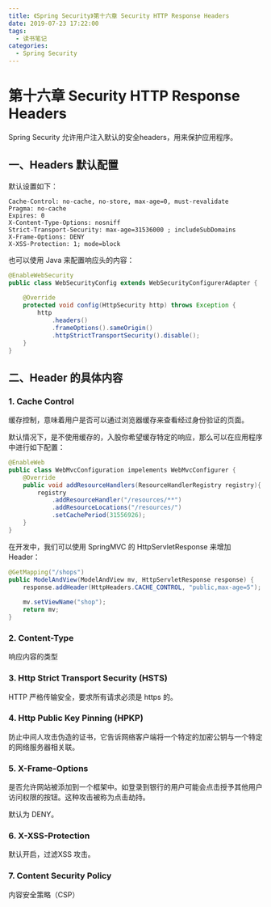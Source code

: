 ```yaml
---
title: 《Spring Security》第十六章 Security HTTP Response Headers
date: 2019-07-23 17:22:00
tags: 
  - 读书笔记
categories:
  - Spring Security
---
```


# 第十六章 Security HTTP Response Headers

Spring Security 允许用户注入默认的安全headers，用来保护应用程序。

## 一、Headers 默认配置

默认设置如下：

```http
Cache-Control: no-cache, no-store, max-age=0, must-revalidate
Pragma: no-cache
Expires: 0
X-Content-Type-Options: nosniff
Strict-Transport-Security: max-age=31536000 ; includeSubDomains
X-Frame-Options: DENY
X-XSS-Protection: 1; mode=block
```

也可以使用 Java 来配置响应头的内容：

```java
@EnableWebSecurity
public class WebSecurityConfig extends WebSecurityConfigurerAdapter {
    
    @Override
    protected void config(HttpSecurity http) throws Exception {
        http
            .headers()
            .frameOptions().sameOrigin()
            .httpStrictTransportSecurity().disable();
    }
}
```

## 二、Header 的具体内容

### 1. Cache Control

缓存控制，意味着用户是否可以通过浏览器缓存来查看经过身份验证的页面。

默认情况下，是不使用缓存的，入股你希望缓存特定的响应，那么可以在应用程序中进行如下配置：

```java
@EnableWeb
public class WebMvcConfiguration impelements WebMvcConfigurer {
    @Override
    public void addResourceHandlers(ResourceHandlerRegistry registry){
        registry
            .addResourceHandler("/resources/**")
            .addResourceLocations("/resources/")
            .setCachePeriod(31556926);
    }
}
```

在开发中，我们可以使用 SpringMVC 的 HttpServletResponse 来增加 Header：

```java
@GetMapping("/shops")
public ModelAndView(ModelAndView mv, HttpServletResponse response) {
    response.addHeader(HttpHeaders.CACHE_CONTROL, "public,max-age=5");
    
    mv.setViewName("shop");
    return mv;
}
```

### 2. Content-Type

响应内容的类型

### 3. Http Strict Transport Security (HSTS)

HTTP 严格传输安全，要求所有请求必须是 https 的。

### 4. Http Public Key Pinning (HPKP)

防止中间人攻击伪造的证书，它告诉网络客户端将一个特定的加密公钥与一个特定的网络服务器相关联。

### 5. X-Frame-Options

是否允许网站被添加到一个框架中。如登录到银行的用户可能会点击授予其他用户访问权限的按钮。这种攻击被称为点击劫持。

默认为 DENY。

### 6. X-XSS-Protection

默认开启，过滤XSS 攻击。

### 7. Content Security Policy

内容安全策略（CSP）